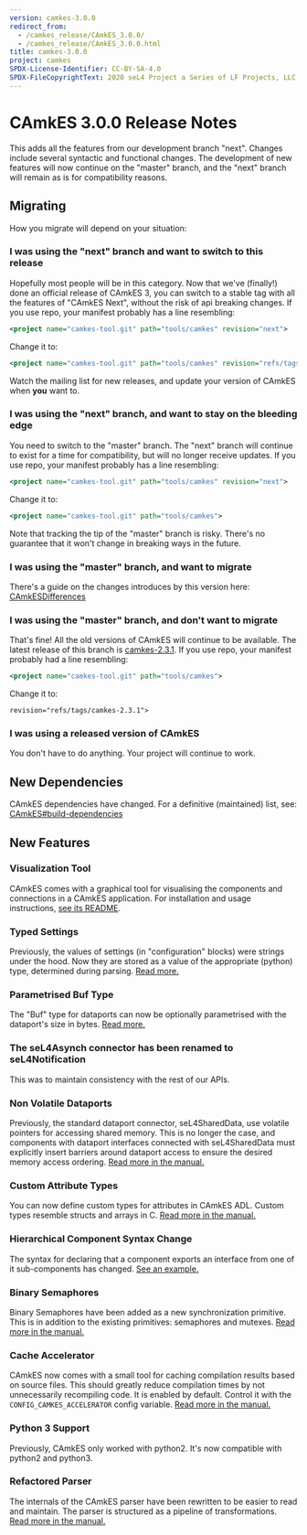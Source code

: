 ```yaml
---
version: camkes-3.0.0
redirect_from:
  - /camkes_release/CAmkES_3.0.0/
  - /camkes_release/CAmkES_3.0.0.html
title: camkes-3.0.0
project: camkes
SPDX-License-Identifier: CC-BY-SA-4.0
SPDX-FileCopyrightText: 2020 seL4 Project a Series of LF Projects, LLC.
---
```

# CAmkES 3.0.0 Release Notes


This adds all the features from our development branch "next". Changes
include several syntactic and functional changes. The development of new
features will now continue on the "master" branch, and the "next" branch
will remain as is for compatibility reasons.

## Migrating


How you migrate will depend on your situation:

### I was using the "next" branch and want to switch to this release


Hopefully most people will be in this category. Now that we've
(finally!) done an official release of CAmkES 3, you can switch to a
stable tag with all the features of "CAmkES Next", without the risk of
api breaking changes. If you use repo, your manifest probably has a line
resembling:
```xml 
<project name="camkes-tool.git" path="tools/camkes" revision="next">
```

Change it to:
```xml
<project name="camkes-tool.git" path="tools/camkes" revision="refs/tags/camkes-3.0.0">
```

Watch the mailing list for new releases, and update your version of
CAmkES when **you** want to.

### I was using the "next" branch, and want to stay on the bleeding edge

You need to switch to the "master" branch. The "next" branch will
continue to exist for a time for compatibility, but will no longer
receive updates. If you use repo, your manifest probably has a line
resembling:
```xml
<project name="camkes-tool.git" path="tools/camkes" revision="next">
```

Change it to:
```xml
<project name="camkes-tool.git" path="tools/camkes">
```

Note that tracking the tip of the "master" branch is risky. There's no
guarantee that it won't change in breaking ways in the future.

### I was using the "master" branch, and want to migrate


There's a guide on the changes introduces by this version here:
[CAmkESDifferences](../CAmkESDifferences)

### I was using the "master" branch, and don't want to migrate


That's fine! All the old versions of CAmkES will continue to be
available. The latest release of this branch is
[camkes-2.3.1](https://github.com/seL4/camkes-tool/releases/tag/camkes-2.3.1).
If you use repo, your manifest probably had a line resembling:
```xml
<project name="camkes-tool.git" path="tools/camkes">
```

Change it to:
``` <project name="camkes-tool.git" path="tools/camkes"
revision="refs/tags/camkes-2.3.1">
```

### I was using a released version of CAmkES


You don't have to do anything. Your project will continue to work.

## New Dependencies


CAmkES dependencies have changed. For a definitive (maintained) list,
see: [CAmkES#build-dependencies](/CAmkES/#build-dependencies)

## New Features


### Visualization Tool


CAmkES comes with a graphical tool for visualising the components and
connections in a CAmkES application. For installation and usage
instructions,
[see its README](https://github.com/seL4/camkes-tool/tree/camkes-3.0.0/camkes/visualCAmkES).

### Typed Settings


Previously, the values of settings (in "configuration" blocks) were
strings under the hood. Now they are stored as a value of the
appropriate (python) type, determined during parsing.
[Read more.](../CAmkESDifferences#rich-types-for-settings)

### Parametrised Buf Type


The "Buf" type for dataports can now be optionally parametrised with the
dataport's size in bytes.
[Read more.](../CAmkESDifferences#parametrised-buf-type)

### The seL4Asynch connector has been renamed to seL4Notification


This was to maintain consistency with the rest of our APIs.

### Non Volatile Dataports


Previously, the standard dataport connector, seL4SharedData, use
volatile pointers for accessing shared memory. This is no longer the
case, and components with dataport interfaces connected with
seL4SharedData must explicitly insert barriers around dataport access to
ensure the desired memory access ordering.
[Read more in the manual.](https://github.com/seL4/camkes-tool/blob/camkes-3.0.0/docs/index.md#an-example-of-dataports)

### Custom Attribute Types


You can now define custom types for attributes in CAmkES ADL. Custom
types resemble structs and arrays in C.
[Read more in the manual.](https://github.com/seL4/camkes-tool/blob/camkes-3.0.0/docs/index.md#an-example-of-structs-and-arrays-for-collections)

### Hierarchical Component Syntax Change


The syntax for declaring that a component exports an interface from one
of it sub-components has changed.
[See an example.](../CAmkESDifferences#hierarchical-components)

### Binary Semaphores


Binary Semaphores have been added as a new synchronization primitive.
This is in addition to the existing primitives: semaphores and mutexes.
[Read more in the manual.](https://github.com/seL4/camkes-tool/blob/camkes-3.0.0/docs/index.md#synchronization-primitives)

### Cache Accelerator


CAmkES now comes with a small tool for caching compilation results based
on source files. This should greatly reduce compilation times by not
unnecessarily recompiling code. It is enabled by default. Control it
with the `CONFIG_CAMKES_ACCELERATOR` config variable.
[Read more in the manual.](https://github.com/seL4/camkes-tool/blob/camkes-3.0.0/docs/index.md#cache-accelerator)

### Python 3 Support


Previously, CAmkES only worked with python2. It's now compatible with
python2 and python3.

### Refactored Parser


The internals of the CAmkES parser have been rewritten to be easier to
read and maintain. The parser is structured as a pipeline of
transformations.
[Read more in the manual.](https://github.com/seL4/camkes-tool/blob/camkes-3.0.0/docs/index.md#parser-internals)
